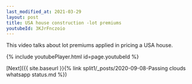 ```yaml
---
last_modified_at: 2021-03-29
layout: post
title: USA house construction -lot premiums
youtubeId: 3KJrFnczoio
---
```


This video talks about lot premiums applied in pricing a USA house.

{% include youtubePlayer.html id=page.youtubeId %}

[Next]({{ site.baseurl }}{% link split1/_posts/2020-09-08-Passing clouds whatsapp status.md %})
